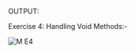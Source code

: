 OUTPUT:

Exercise 4: Handling Void Methods:-

![M E4](https://github.com/user-attachments/assets/487e0a9f-f441-4ff4-8fed-2f6bd9913f05)

